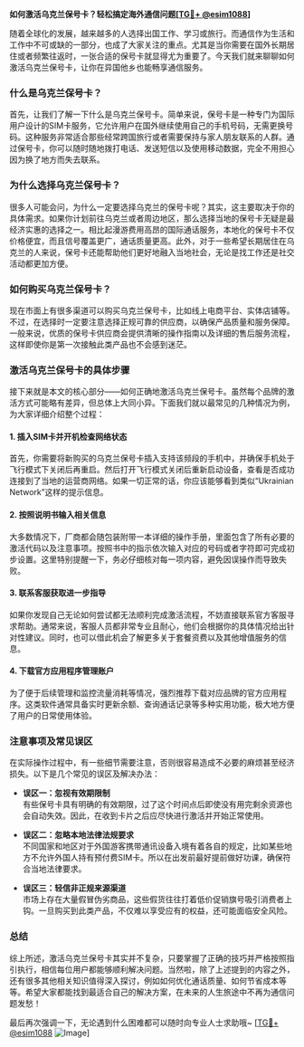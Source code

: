 **如何激活乌克兰保号卡？轻松搞定海外通信问题[[TG💪+ @esim1088](https://t.me/s/esim1088)]**

随着全球化的发展，越来越多的人选择出国工作、学习或旅行。而通信作为生活和工作中不可或缺的一部分，也成了大家关注的重点。尤其是当你需要在国外长期居住或者频繁往返时，一张合适的保号卡就显得尤为重要了。今天我们就来聊聊如何激活乌克兰保号卡，让你在异国他乡也能畅享通信服务。

### 什么是乌克兰保号卡？

首先，让我们了解一下什么是乌克兰保号卡。简单来说，保号卡是一种专门为国际用户设计的SIM卡服务，它允许用户在国外继续使用自己的手机号码，无需更换号码。这种服务非常适合那些经常跨国旅行或者需要保持与家人朋友联系的人群。通过保号卡，你可以随时随地拨打电话、发送短信以及使用移动数据，完全不用担心因为换了地方而失去联系。

### 为什么选择乌克兰保号卡？

很多人可能会问，为什么一定要选择乌克兰的保号卡呢？其实，这主要取决于你的具体需求。如果你计划前往乌克兰或者周边地区，那么选择当地的保号卡无疑是最经济实惠的选择之一。相比起漫游费用高昂的国际通话服务，本地化的保号卡不仅价格便宜，而且信号覆盖更广，通话质量更高。此外，对于一些希望长期居住在乌克兰的人来说，保号卡还能帮助他们更好地融入当地社会，无论是找工作还是社交活动都更加方便。

### 如何购买乌克兰保号卡？

现在市面上有很多渠道可以购买乌克兰保号卡，比如线上电商平台、实体店铺等。不过，在选择时一定要注意选择正规可靠的供应商，以确保产品质量和服务保障。一般来说，优质的保号卡供应商会提供清晰的操作指南以及详细的售后服务流程，这样即使你是第一次接触此类产品也不会感到迷茫。

### 激活乌克兰保号卡的具体步骤

接下来就是本文的核心部分——如何正确地激活乌克兰保号卡。虽然每个品牌的激活方式可能略有差异，但总体上大同小异。下面我们就以最常见的几种情况为例，为大家详细介绍整个过程：

#### 1. 插入SIM卡并开机检查网络状态

首先，你需要将新购买的乌克兰保号卡插入支持该频段的手机中，并确保手机处于飞行模式下关闭后再重启。然后打开飞行模式关闭后重新启动设备，查看是否成功连接到了当地的运营商网络。如果一切正常的话，你应该能够看到类似“Ukrainian Network”这样的提示信息。

#### 2. 按照说明书输入相关信息

大多数情况下，厂商都会随包装附带一本详细的操作手册，里面包含了所有必要的激活代码以及注意事项。按照书中的指示依次输入对应的号码或者字符即可完成初步设置。这里特别提醒一下，务必仔细核对每一项内容，避免因误操作而导致失败。

#### 3. 联系客服获取进一步指导

如果你发现自己无论如何尝试都无法顺利完成激活流程，不妨直接联系官方客服寻求帮助。通常来说，客服人员都非常专业且耐心，他们会根据你的具体情况给出针对性建议。同时，也可以借此机会了解更多关于套餐资费以及其他增值服务的信息。

#### 4. 下载官方应用程序管理账户

为了便于后续管理和监控流量消耗等情况，强烈推荐下载对应品牌的官方应用程序。这类软件通常具备实时更新余额、查询通话记录等多种实用功能，极大地方便了用户的日常使用体验。

### 注意事项及常见误区

在实际操作过程中，有一些细节需要注意，否则很容易造成不必要的麻烦甚至经济损失。以下是几个常见的误区及解决办法：

- **误区一：忽视有效期限制**  
有些保号卡具有明确的有效期限，过了这个时间点后即使没有用完剩余资源也会自动失效。因此，在收到卡片之后应尽快进行激活并开始正常使用。
  
- **误区二：忽略本地法律法规要求**  
不同国家和地区对于外国游客携带通讯设备入境有着各自的规定，比如某些地方不允许外国人持有预付费SIM卡。所以在出发前最好提前做好功课，确保符合当地法律要求。

- **误区三：轻信非正规来源渠道**  
市场上存在大量假冒伪劣商品，这些假货往往打着低价促销旗号吸引消费者上钩。一旦购买到此类产品，不仅难以享受应有的权益，还可能面临安全风险。

### 总结

综上所述，激活乌克兰保号卡其实并不复杂，只要掌握了正确的技巧并严格按照指引执行，相信每位用户都能够顺利解决问题。当然啦，除了上述提到的内容之外，还有很多其他相关知识值得深入探讨，例如如何优化通话质量、如何节省成本等等。希望大家都能找到最适合自己的解决方案，在未来的人生旅途中不再为通信问题发愁！

最后再次强调一下，无论遇到什么困难都可以随时向专业人士求助哦~ [[TG💪+ @esim1088](https://t.me/s/esim1088) ![Image](https://i.postimg.cc/4NQfJmqS/Snipaste-2025-05-13-00-14-12.png)]